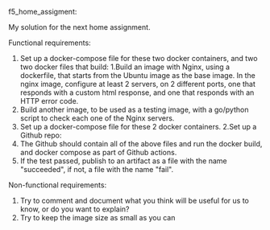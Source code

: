 f5_home_assigment:

My solution for the next home assignment.

Functional requirements:
1. Set up a docker-compose file for these two docker containers, and two two docker files that build:
1.Build an image with Nginx, using a dockerfile, that starts from the Ubuntu image as the base image.
   In the nginx image, configure at least 2 servers, on 2 different ports, one that responds with a custom html response, and one that responds with an HTTP error code.
2. Build another image, to be used as a testing image, with a go/python script to check each one of the Nginx servers.
3. Set up a docker-compose file for these 2 docker containers.
2.Set up a Github repo:
1. The Github should contain all of the above files and run the docker build, and docker compose as part of Github actions.
2. If the test passed, publish to an artifact as a file with the name "succeeded", if not, a file with the name "fail".

Non-functional requirements:
1. Try to comment and document what you think will be useful for us to know, or do you want to explain?
2. Try to keep the image size as small as you can

